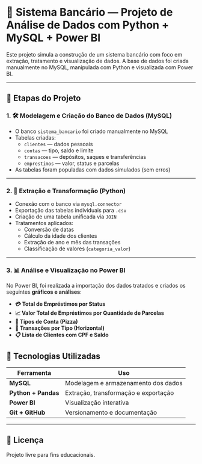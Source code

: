# 🏦 Sistema Bancário — Projeto de Análise de Dados com Python + MySQL + Power BI

Este projeto simula a construção de um sistema bancário com foco em extração, tratamento e visualização de dados. A base de dados foi criada manualmente no MySQL, manipulada com Python e visualizada com Power BI.

---

## 📌 Etapas do Projeto

### 1. 🛠️ Modelagem e Criação do Banco de Dados (MySQL)
- O banco `sistema_bancario` foi criado manualmente no MySQL
- Tabelas criadas:
  - `clientes` — dados pessoais
  - `contas` — tipo, saldo e limite
  - `transacoes` — depósitos, saques e transferências
  - `emprestimos` — valor, status e parcelas
- As tabelas foram populadas com dados simulados (sem erros)

---

### 2. 🔄 Extração e Transformação (Python)

- Conexão com o banco via `mysql.connector`
- Exportação das tabelas individuais para `.csv`
- Criação de uma tabela unificada via `JOIN`
- Tratamentos aplicados:
  - Conversão de datas
  - Cálculo da idade dos clientes
  - Extração de ano e mês das transações
  - Classificação de valores (`categoria_valor`)


---

### 3. 📊 Análise e Visualização no Power BI

No Power BI, foi realizada a importação dos dados tratados e criados os seguintes **gráficos e análises**:

- **💳 Total de Empréstimos por Status**  
- **📈 Valor Total de Empréstimos por Quantidade de Parcelas**
- **🏦 Tipos de Conta (Pizza)**
- **💸 Transações por Tipo (Horizontal)**
- **📋 Lista de Clientes com CPF e Saldo**

## 🧰 Tecnologias Utilizadas

| Ferramenta | Uso |
|------------|-----|
| **MySQL** | Modelagem e armazenamento dos dados |
| **Python + Pandas** | Extração, transformação e exportação |
| **Power BI** | Visualização interativa |
| **Git + GitHub** | Versionamento e documentação |

---
## 📎 Licença

Projeto livre para fins educacionais.

